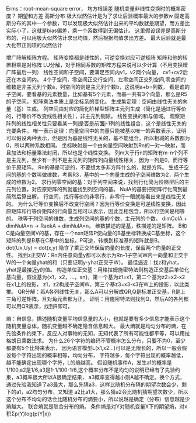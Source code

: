 Erms：root-mean-square error， 均方根误差
随机变量非线性变换时的概率密度？
期望和方差
高斯分布
极大似然估计是为了求让后验概率最大的参数w
固定高斯分布的其中一个参数，可以发现极大似然估计出来的平均数就是期望，而方差比实际小了，这就是bias偏差，乘一个系数得到无偏估计。
这里假设误差是高斯分布的，可以用极大似然估计求出均值，然后根据均值求出方差。
最大后验就是最大化带正则项的似然估计

增广阵解矩阵方程。
矩阵变换都是线性的，可逆变换对应可逆矩阵
矩阵和他的转置相乘是对称阵
LU分解，对于相同系数的矩阵方程来说可以少计算（不用变换增广阵最后一列）
线性空间和子空间，要满足空间内v1，v2两个向量， cv1+cv2后还在本空间内。
4个子空间，零空间正交行空间，左零空间正交列空间,零空间的维数是非主元列个数a，列空间的则是主元列个数b，这说明a+b=列数，
看是谁的子空间，要看基的元素数量，比如基有5个元素，而基一共有3个向量，那么是R5的子空间。
矩阵乘法本质上是坐标系的变化。
生成集定理：空间由线性无关的向量（基）生成。
列空间由对应的简化阶梯型矩阵主元列生成（简化是通过行等价的，行等价不改变线性相关性），非主元列剔除。
线性变换的和与值域。
观察矩阵列的线性相关性只要看某一列j是否是前面j-1列的线性组合，这个是线性无关的充要条件。
唯一表示定理：向量空间中的向量只能被基以唯一的系数表示，证明可以假设两种表示，但是因为基是线性无关的，基不能组合，所以相减的系数都为0，所以两种系数相同。
坐标映射是一个由向量空间映射到Rn的一对一映射，而且加法和标量乘法封闭，所以也是个线性变换。
列m大于行n的矩阵有m-n个列不是主元列，至少有一列不是主元列的矩阵列向量线性相关，因为一列是0，而行等价于原矩阵。
Rn的基是可逆的，不要想太多非方阵什么的，就是方阵。
生成子空间的基的个数叫做维数，考察R3，基中的一个向量生成的子空间维数为2，两个生成的维数为2。
求行列零空间的基：对于列空间来说，找到行化简为阶梯型后的主元列位置，对应原矩阵的列就能找到列空间的基。
NulA的基要把矩阵行化简到最简然后算出解。
行空间，找行等价的非零行，非零行一眼就能看出来是线性无关的。
为什么行等价变换后不改变行空间？因为行等价变换是可逆线性变换，因此原矩阵和行等价矩阵的行向量互相可以表示，因此互相包含，所以行空间是相等的。
秩等于列空间的维数，生成列空间的基的个数，主元列的个数。
dimColA + dimNulA=n  -> RankA + dimNulA=n。
维数描述的是基，秩描述的是矩阵。
B和C是向量空间V的基，存在一个nxn矩阵P使向量的B基坐标转换成C基坐标，这个矩阵的列是B基在C基中的坐标，P可逆，转换到标准基的矩阵就是B。
dot(Ux,Uy) = dot(x,y):隐含了乘正交阵保留向量的长度，保留两个向量的正交性。
找到z正交W：Rn内任意向量y都可以表示为Rn-1子空间W内一向量和正交于W的一个向量yhat的和（只要证明y-yhat正交于W）。
最佳逼近：找z和yhat，yhat是最接近y的值。
构造单位正交基：用格拉姆施密特法则构造正交基后单位化基向量，假设基为{x1，x2，...，xn}，第一个基为z1=x1，第二个基为z2=x2-x2在x1上的投影，
z1，z2构成子空间W，第三个基z3=x3-x3在W上的投影，以此类推。
QR分解：若A各列线性无关，那么A可以分解成QR,Q是标准正交基，R是上三角可逆矩阵，且对角元素都为正。
证明：用施密特法则找到Q，然后A的各列都可以用QR表示，找到R即可。


熵：自信息，描述随机变量平均信息量的大小，也就是要有多少信息才能表示这个随机变量总体，随机变量越不确定隐含信息越大。
最大熵就是均匀分布的熵，在先验条件约束下，反应人对事物的无知，无知代表了所有可能性都平等，可以用拉格朗日乘数法求。
为什么26个字符的编码不管概率怎么分布，只要不为0，至少都要有5个比特来表示，
因为语言模型L(x1,x2...)可以是无限长的，所以一般会假设每个字符出现的概率相等，均匀分布，
字符越多，每个字符出现的概率越低，越不能确定出现哪个字符，L的熵越高。
假设随机事件A，发生a1的概率是1/100,a2是1/6,a3是1-1/100-1/6,这个概率分布不是均匀的说明已经有了先验约束，a3概率很大所以A很确定结果，
a3概率变得越小则A越不确定。换个方式，通过先验我知道了a3最大，那么先猜a3，这样比随机分布猜的期望次数会少，剩下的a1，a2均匀分布，又知道
a2比a1大，那么猜a2会比随机猜期望次数少，所以这个分布不均匀的话会比随机分布的熵要小，所以说越是确定（分布）信息越是少熵越大。
联合熵就是联合分布的熵。
条件熵是对Y对随机变量X下的期望熵，对x积Σp(Y)log(p(Y|x))

